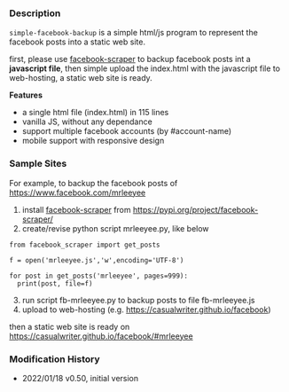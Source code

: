 ### Description

`simple-facebook-backup` is a simple html/js program to represent the facebook posts into a static web site. 

first, please use [facebook-scraper](https://pypi.org/project/facebook-scraper/) to backup facebook posts int a **javascript file**, 
then simple upload the index.html with the javascript file to web-hosting, a static web site is ready.

**Features**

* a single html file (index.html) in 115 lines
* vanilla JS, without any dependance
* support multiple facebook accounts (by #account-name)
* mobile support with responsive design

### Sample Sites

For example, to backup the facebook posts of https://www.facebook.com/mrleeyee

1. install [facebook-scraper](https://pypi.org/project/facebook-scraper/) from https://pypi.org/project/facebook-scraper/
2. create/revise python script mrleeyee.py, like below

~~~
from facebook_scraper import get_posts

f = open('mrleeyee.js','w',encoding='UTF-8')

for post in get_posts('mrleeyee', pages=999):
  print(post, file=f)
~~~

3. run script fb-mrleeyee.py to backup posts to file fb-mrleeyee.js
4. upload to web-hosting (e.g. https://casualwriter.github.io/facebook)

then a static web site is ready on https://casualwriter.github.io/facebook/#mrleeyee

### Modification History

* 2022/01/18 v0.50, initial version 

